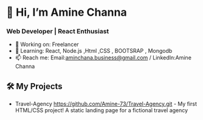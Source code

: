 # 👋 Hi, I’m Amine Channa  
### Web Developer | React Enthusiast  
- 🔭 Working on: Freelancer  
- 🌱 Learning: React, Node.js  ,Html ,CSS , BOOTSRAP , Mongodb
- 📫 Reach me: Email:aminchana.business@gmail.com / LinkedIn:Amine Channa 

## 🛠️ My Projects  
- Travel-Agency  https://github.com/Amine-73/Travel-Agency.git - My first HTML/CSS project! A static landing page for a fictional travel agency
